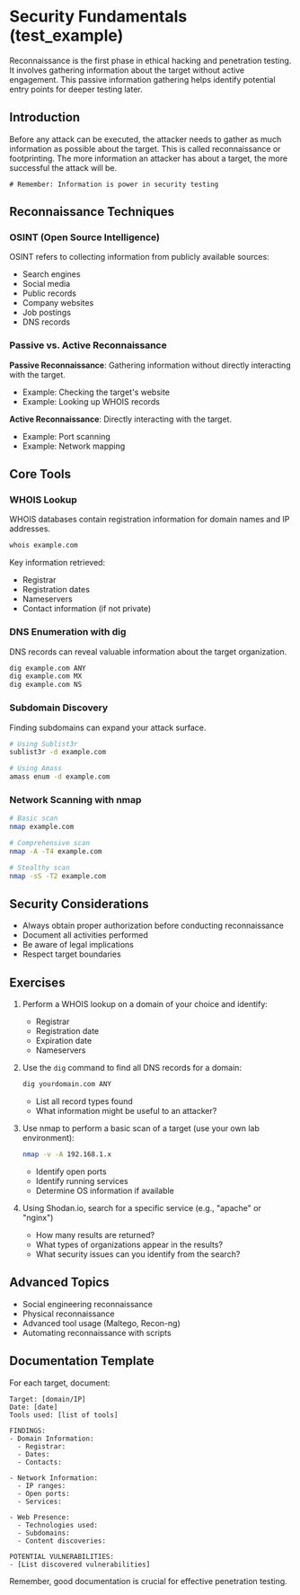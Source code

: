 # Security Fundamentals (test_example)

Reconnaissance is the first phase in ethical hacking and penetration testing. It involves gathering information about the target without active engagement. This passive information gathering helps identify potential entry points for deeper testing later.

## Introduction

Before any attack can be executed, the attacker needs to gather as much information as possible about the target. This is called reconnaissance or footprinting. The more information an attacker has about a target, the more successful the attack will be.

```
# Remember: Information is power in security testing
```

## Reconnaissance Techniques

### OSINT (Open Source Intelligence)

OSINT refers to collecting information from publicly available sources:

- Search engines
- Social media
- Public records
- Company websites
- Job postings
- DNS records

### Passive vs. Active Reconnaissance

**Passive Reconnaissance**: Gathering information without directly interacting with the target.

- Example: Checking the target's website
- Example: Looking up WHOIS records

**Active Reconnaissance**: Directly interacting with the target.

- Example: Port scanning
- Example: Network mapping

## Core Tools

### WHOIS Lookup

WHOIS databases contain registration information for domain names and IP addresses.

```bash
whois example.com
```

Key information retrieved:

- Registrar
- Registration dates
- Nameservers
- Contact information (if not private)

### DNS Enumeration with dig

DNS records can reveal valuable information about the target organization.

```bash
dig example.com ANY
dig example.com MX
dig example.com NS
```

### Subdomain Discovery

Finding subdomains can expand your attack surface.

```bash
# Using Sublist3r
sublist3r -d example.com

# Using Amass
amass enum -d example.com
```

### Network Scanning with nmap

```bash
# Basic scan
nmap example.com

# Comprehensive scan
nmap -A -T4 example.com

# Stealthy scan
nmap -sS -T2 example.com
```

## Security Considerations

- Always obtain proper authorization before conducting reconnaissance
- Document all activities performed
- Be aware of legal implications
- Respect target boundaries

## Exercises

1. Perform a WHOIS lookup on a domain of your choice and identify:

   - Registrar
   - Registration date
   - Expiration date
   - Nameservers

2. Use the `dig` command to find all DNS records for a domain:

   ```bash
   dig yourdomain.com ANY
   ```

   - List all record types found
   - What information might be useful to an attacker?

3. Use nmap to perform a basic scan of a target (use your own lab environment):

   ```bash
   nmap -v -A 192.168.1.x
   ```

   - Identify open ports
   - Identify running services
   - Determine OS information if available

4. Using Shodan.io, search for a specific service (e.g., "apache" or "nginx")
   - How many results are returned?
   - What types of organizations appear in the results?
   - What security issues can you identify from the search?

## Advanced Topics

- Social engineering reconnaissance
- Physical reconnaissance
- Advanced tool usage (Maltego, Recon-ng)
- Automating reconnaissance with scripts

## Documentation Template

For each target, document:

```
Target: [domain/IP]
Date: [date]
Tools used: [list of tools]

FINDINGS:
- Domain Information:
  - Registrar:
  - Dates:
  - Contacts:

- Network Information:
  - IP ranges:
  - Open ports:
  - Services:

- Web Presence:
  - Technologies used:
  - Subdomains:
  - Content discoveries:

POTENTIAL VULNERABILITIES:
- [List discovered vulnerabilities]
```

Remember, good documentation is crucial for effective penetration testing.
